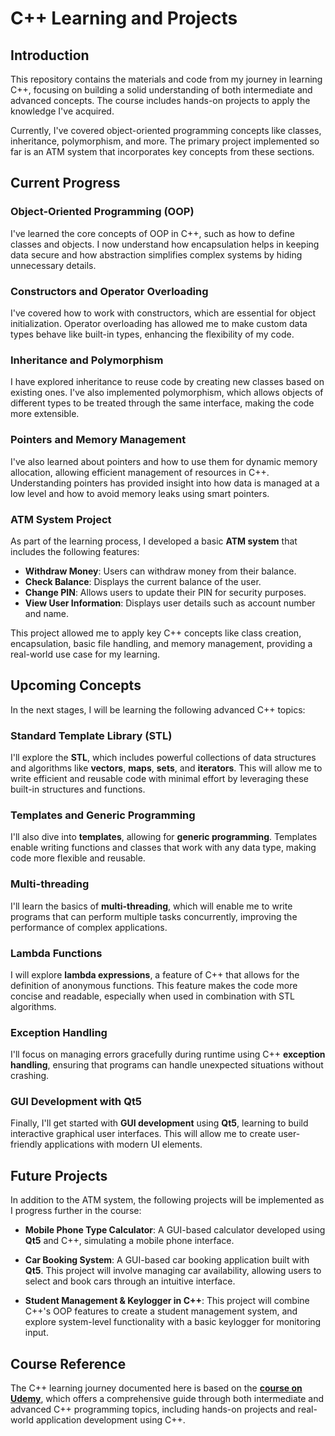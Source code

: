 # C++ Learning and Projects

## Introduction

This repository contains the materials and code from my journey in learning C++, focusing on building a solid understanding of both intermediate and advanced concepts. The course includes hands-on projects to apply the knowledge I've acquired.

Currently, I've covered object-oriented programming concepts like classes, inheritance, polymorphism, and more. The primary project implemented so far is an ATM system that incorporates key concepts from these sections.

## Current Progress

### Object-Oriented Programming (OOP)
I've learned the core concepts of OOP in C++, such as how to define classes and objects. I now understand how encapsulation helps in keeping data secure and how abstraction simplifies complex systems by hiding unnecessary details.

### Constructors and Operator Overloading
I've covered how to work with constructors, which are essential for object initialization. Operator overloading has allowed me to make custom data types behave like built-in types, enhancing the flexibility of my code.

### Inheritance and Polymorphism
I have explored inheritance to reuse code by creating new classes based on existing ones. I've also implemented polymorphism, which allows objects of different types to be treated through the same interface, making the code more extensible.

### Pointers and Memory Management
I've also learned about pointers and how to use them for dynamic memory allocation, allowing efficient management of resources in C++. Understanding pointers has provided insight into how data is managed at a low level and how to avoid memory leaks using smart pointers.

### ATM System Project
As part of the learning process, I developed a basic **ATM system** that includes the following features:
- **Withdraw Money**: Users can withdraw money from their balance.
- **Check Balance**: Displays the current balance of the user.
- **Change PIN**: Allows users to update their PIN for security purposes.
- **View User Information**: Displays user details such as account number and name.

This project allowed me to apply key C++ concepts like class creation, encapsulation, basic file handling, and memory management, providing a real-world use case for my learning.

## Upcoming Concepts

In the next stages, I will be learning the following advanced C++ topics:

### Standard Template Library (STL)
I'll explore the **STL**, which includes powerful collections of data structures and algorithms like **vectors**, **maps**, **sets**, and **iterators**. This will allow me to write efficient and reusable code with minimal effort by leveraging these built-in structures and functions.

### Templates and Generic Programming
I'll also dive into **templates**, allowing for **generic programming**. Templates enable writing functions and classes that work with any data type, making code more flexible and reusable.

### Multi-threading
I'll learn the basics of **multi-threading**, which will enable me to write programs that can perform multiple tasks concurrently, improving the performance of complex applications.

### Lambda Functions
I will explore **lambda expressions**, a feature of C++ that allows for the definition of anonymous functions. This feature makes the code more concise and readable, especially when used in combination with STL algorithms.

### Exception Handling
I'll focus on managing errors gracefully during runtime using C++ **exception handling**, ensuring that programs can handle unexpected situations without crashing.

### GUI Development with Qt5
Finally, I'll get started with **GUI development** using **Qt5**, learning to build interactive graphical user interfaces. This will allow me to create user-friendly applications with modern UI elements.

## Future Projects

In addition to the ATM system, the following projects will be implemented as I progress further in the course:

- **Mobile Phone Type Calculator**: A GUI-based calculator developed using **Qt5** and C++, simulating a mobile phone interface.
  
- **Car Booking System**: A GUI-based car booking application built with **Qt5**. This project will involve managing car availability, allowing users to select and book cars through an intuitive interface.

- **Student Management & Keylogger in C++**: This project will combine C++'s OOP features to create a student management system, and explore system-level functionality with a basic keylogger for monitoring input.

## Course Reference

The C++ learning journey documented here is based on the **[course on Udemy](https://www.udemy.com/course/master-cpp-byteboard/)**, which offers a comprehensive guide through both intermediate and advanced C++ programming topics, including hands-on projects and real-world application development using C++.
